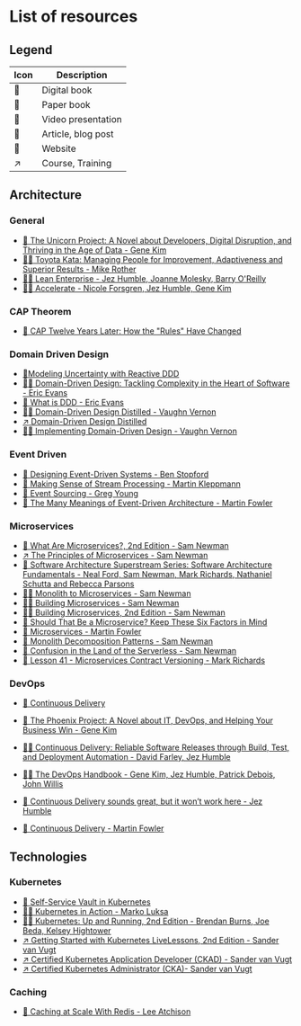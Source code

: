# List of resources

## Legend
| Icon | Description |
|------|---------|
| :book: | Digital book |
| :blue_book: | Paper book |
| :movie_camera: | Video presentation |
| :page_with_curl: | Article, blog post |
| :bookmark_tabs: | Website |
| :arrow_upper_right: | Course, Training |

## Architecture
### General
- [:blue_book: The Unicorn Project: A Novel about Developers, Digital Disruption, and Thriving in the Age of Data - Gene Kim](https://www.amazon.com/Unicorn-Project-Developers-Disruption-Thriving-ebook/dp/B07QT9QR41)
- [:blue_book:](https://www.amazon.com/Toyota-Kata-Managing-Improvement-Adaptiveness/dp/0071635238)[:book: Toyota Kata: Managing People for Improvement, Adaptiveness and Superior Results - Mike Rother](https://learning.oreilly.com/library/view/toyota-kata-managing/9780071639859/)
- [:blue_book:](https://www.amazon.com/Lean-Enterprise-Performance-Organizations-Innovate/dp/1449368425)[:book: Lean Enterprise - Jez Humble, Joanne Molesky, Barry O'Reilly](https://learning.oreilly.com/library/view/lean-enterprise/9781491946527/)
- [:blue_book:](https://www.amazon.com/Accelerate-Software-Performing-Technology-Organizations/dp/1942788339/ref=pd_lpo_1)[:book: Accelerate - Nicole Forsgren, Jez Humble, Gene Kim](https://learning.oreilly.com/library/view/accelerate/9781457191435/)
### CAP Theorem
- [:page_with_curl: CAP Twelve Years Later: How the "Rules" Have Changed](https://www.infoq.com/articles/cap-twelve-years-later-how-the-rules-have-changed/)
### Domain Driven Design
- [:page_with_curl:Modeling Uncertainty with Reactive DDD](https://www.infoq.com/articles/modeling-uncertainty-reactive-ddd/)
- [:blue_book:](https://www.amazon.com/Domain-Driven-Design-Tackling-Complexity-Software/dp/0321125215)[:book: Domain-Driven Design: Tackling Complexity in the Heart of Software - Eric Evans](https://learning.oreilly.com/library/view/domain-driven-design-tackling/0321125215/)
- [:movie_camera: What is DDD - Eric Evans](https://www.youtube.com/watch?v=pMuiVlnGqjk)
- [:blue_book:](https://www.amazon.com/Domain-Driven-Design-Distilled-Vaughn-Vernon/dp/0134434420)[:book: Domain-Driven Design Distilled - Vaughn Vernon](https://learning.oreilly.com/library/view/domain-driven-design-distilled/9780134434964/)
- [:arrow_upper_right: Domain-Driven Design Distilled](https://learning.oreilly.com/videos/domain-driven-design-distilled/9780134593449/9780134593449-DDDD_00_00/)
- [:blue_book:](https://www.amazon.com/Implementing-Domain-Driven-Design-Vaughn-Vernon/dp/0321834577)[:book: Implementing Domain-Driven Design - Vaughn Vernon](https://learning.oreilly.com/library/view/implementing-domain-driven-design/9780133039900/)
### Event Driven
- [:book: Designing Event-Driven Systems - Ben Stopford](https://assets.confluent.io/m/7a91acf41502a75e/original/20180328-EB-Confluent_Designing_Event_Driven_Systems.pdf?_ga=2.96826714.451468121.1584989772-528482071.1584989772)
- [:book: Making Sense of Stream Processing - Martin Kleppmann](https://www.confluent.io/wp-content/uploads/2016/08/Making_Sense_of_Stream_Processing_Confluent_1.pdf)
- [:movie_camera: Event Sourcing - Greg Young](https://www.youtube.com/watch?v=8JKjvY4etTY)
- [:movie_camera: The Many Meanings of Event-Driven Architecture - Martin Fowler](https://www.youtube.com/watch?v=STKCRSUsyP0)
### Microservices
- [:book: What Are Microservices?, 2nd Edition - Sam Newman](https://learning.oreilly.com/library/view/what-are-microservices/9781492074946/)
- [:arrow_upper_right: The Principles of Microservices - Sam Newman](https://learning.oreilly.com/videos/-/9781491935811/continue)
- [:movie_camera: Software Architecture Superstream Series: Software Architecture Fundamentals - Neal Ford, Sam Newman, Mark Richards, Nathaniel Schutta and Rebecca Parsons](https://learning.oreilly.com/videos/-/0636920446712/continue)
- [:blue_book:](https://www.amazon.com/Monolith-Microservices-Evolutionary-Patterns-Transform/dp/1492047848)[:book: Monolith to Microservices - Sam Newman](https://learning.oreilly.com/api/v1/continue/9781492047834/)
- [:blue_book:](https://www.amazon.com/Building-Microservices-Designing-Fine-Grained-Systems/dp/1491950358)[:book: Building Microservices - Sam Newman](https://learning.oreilly.com/api/v1/continue/9781491950340/)
- [:blue_book:](https://www.amazon.com/Building-Microservices-Designing-Fine-Grained-Systems/dp/B09RTQY7SX)[:book: Building Microservices, 2nd Edition - Sam Newman](https://learning.oreilly.com/api/v1/continue/9781492034018/)
- [:page_with_curl: Should That Be a Microservice? Keep These Six Factors in Mind](https://tanzu.vmware.com/content/blog/should-that-be-a-microservice-keep-these-six-factors-in-mind)
- [:movie_camera: Microservices - Martin Fowler](https://www.youtube.com/watch?v=2yko4TbC8cI)
- [:movie_camera: Monolith Decomposition Patterns - Sam Newman](https://www.youtube.com/watch?v=9I9GdSQ1bbM)
- [:movie_camera: Confusion in the Land of the Serverless - Sam Newman](https://www.youtube.com/watch?v=Y6B3Eqlj9Fw)
- [:movie_camera: Lesson 41 - Microservices Contract Versioning - Mark Richards](https://www.youtube.com/watch?v=iUpD4ZS8qg4)

### DevOps
- [:bookmark_tabs: Continuous Delivery](https://continuousdelivery.com/)
- [:blue_book: The Phoenix Project: A Novel about IT, DevOps, and Helping Your Business Win - Gene Kim](https://www.amazon.com/Phoenix-Project-DevOps-Helping-Business/dp/0988262592)
- [:blue_book:](https://www.amazon.com/Continuous-Delivery-Deployment-Automation-Addison-Wesley/dp/0321601912)[:book: Continuous Delivery: Reliable Software Releases through Build, Test, and Deployment Automation - David Farley, Jez Humble](https://learning.oreilly.com/library/view/continuous-delivery-reliable/9780321670250/)
- [:blue_book:](https://www.amazon.com/DevOps-Handbook-Second-World-Class-Organizations/dp/B09L56CT6N)[:book: The DevOps Handbook - Gene Kim, Jez Humble, Patrick Debois, John Willis](https://learning.oreilly.com/library/view/the-devops-handbook/9781457191381/)

- [:movie_camera: Continuous Delivery sounds great, but it won’t work here - Jez Humble](https://www.youtube.com/watch?v=837Z_oehhRg)
- [:movie_camera: Continuous Delivery - Martin Fowler](https://www.youtube.com/watch?v=aoMfbgF2D_4)
<!--- ### Cloud 

- [:arrow_upper_right: Cloud Architecture: Advanced Concepts - Lee Atchison](https://www.linkedin.com/learning/cloud-architecture-advanced-concepts-14595141/orchestrating-your-cloud-architecture?autoplay=true&u=78958162 --->

## Technologies
### Kubernetes
- [:movie_camera: Self-Service Vault in Kubernetes](https://www.hashicorp.com/resources/self-service-vault-in-kubernetes)
- [:blue_book:](https://www.amazon.com/Kubernetes-Action-Marko-Luksa/dp/1617293725)[:book: Kubernetes in Action -  Marko Luksa](https://learning.oreilly.com/library/view/kubernetes-in-action/9781617293726/)
- [:blue_book:](https://www.amazon.com/Kubernetes-Running-Dive-Future-Infrastructure/dp/1492046531)[:book: Kubernetes: Up and Running, 2nd Edition - Brendan Burns, Joe Beda, Kelsey Hightower](https://learning.oreilly.com/library/view/kubernetes-up-and/9781492046523/)
- [:arrow_upper_right: Getting Started with Kubernetes LiveLessons, 2nd Edition - Sander van Vugt](https://learning.oreilly.com/videos/getting-started-with/9780136787709/9780136787709-GSK2_00_00_00/)
- [:arrow_upper_right: Certified Kubernetes Application Developer (CKAD) - Sander van Vugt](https://learning.oreilly.com/videos/certified-kubernetes-application/9780136677628/9780136677628-CKAD_00_00_00/)
- [:arrow_upper_right: Certified Kubernetes Administrator (CKA)- Sander van Vugt](https://learning.oreilly.com/videos/certified-kubernetes-administrator/9780136677482/9780136677482-CKA1_00_00_00/)

### Caching
- [:book: Caching at Scale With Redis - Lee Atchison](https://redis.com/docs/caching-at-scale-with-redis/)
